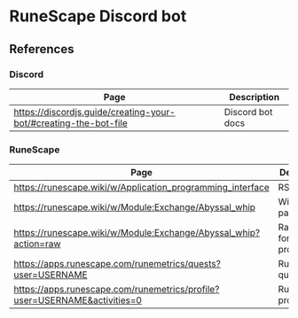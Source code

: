 # RuneScape Discord bot

## References

### Discord

| Page                                                             | Description      |
| ---------------------------------------------------------------- | ---------------- |
| https://discordjs.guide/creating-your-bot/#creating-the-bot-file | Discord bot docs |

### RuneScape

Page | Description
-----|------------
https://runescape.wiki/w/Application_programming_interface | RS APIs
https://runescape.wiki/w/Module:Exchange/Abyssal_whip | Wiki GE page
https://runescape.wiki/w/Module:Exchange/Abyssal_whip?action=raw | Raw data, for programs
https://apps.runescape.com/runemetrics/quests?user=USERNAME | RuneMetrics quests
https://apps.runescape.com/runemetrics/profile?user=USERNAME&activities=0 | RuneMetrics profile